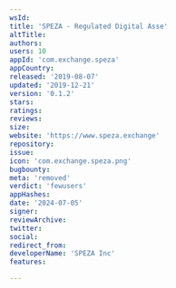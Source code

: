 ```yaml
---
wsId: 
title: 'SPEZA - Regulated Digital Asse'
altTitle: 
authors: 
users: 10
appId: 'com.exchange.speza'
appCountry: 
released: '2019-08-07'
updated: '2019-12-21'
version: '0.1.2'
stars: 
ratings: 
reviews: 
size: 
website: 'https://www.speza.exchange'
repository: 
issue: 
icon: 'com.exchange.speza.png'
bugbounty: 
meta: 'removed'
verdict: 'fewusers'
appHashes: 
date: '2024-07-05'
signer: 
reviewArchive: 
twitter: 
social: 
redirect_from: 
developerName: 'SPEZA Inc'
features: 

---
```


